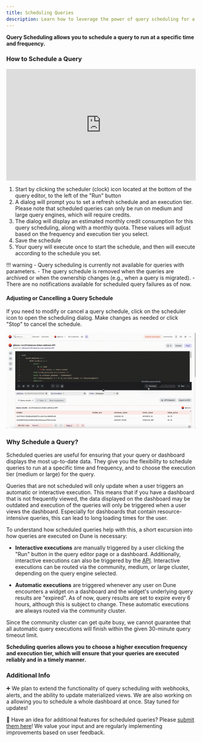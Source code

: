 ```yaml
---
title: Scheduling Queries
description: Learn how to leverage the power of query scheduling for a more reliable and up-to-date dashboard display!
---
```


**Query Scheduling allows you to schedule a query to run at a specific time and frequency.**

### How to Schedule a Query

<div style="position: relative; padding-bottom: calc(50.67708333333333% + 41px); height: 0; width: 100%"><iframe src="https://demo.arcade.software/HDqYf2VdwfwMdHFzKh6u?embed" frameborder="0" loading="lazy" webkitallowfullscreen mozallowfullscreen allowfullscreen style="position: absolute; top: 0; left: 0; width: 100%; height: 100%;color-scheme: light;" title="Query Scheduler V2"></iframe></div>


1. Start by clicking the scheduler (clock) icon located at the bottom of the query editor, to the left of the "Run" button
2. A dialog will prompt you to set a refresh schedule and an execution tier. Please note that scheduled queries can only be run on medium and large query engines, which will require credits.
3. The dialog will display an estimated monthly credit consumption for this query scheduling, along with a monthly quota. These values will adjust based on the frequency and execution tier you select.
4. Save the schedule
5. Your query will execute once to start the schedule, and then will execute according to the schedule you set.

!!! warning
    - Query scheduling is currently not available for queries with parameters.
    - The query schedule is removed when the queries are archived or when the ownership changes (e.g., when a query is migrated).
    - There are no notifications available for scheduled query failures as of now.
#### Adjusting or Cancelling a Query Schedule

If you need to modify or cancel a query schedule, click on the scheduler icon to open the scheduling dialog. Make changes as needed or click "Stop" to cancel the schedule.

![](images/query-scheduler/schedule_query_cancel.gif)

### Why Schedule a Query? 

Scheduled queries are useful for ensuring that your query or dashboard displays the most up-to-date data. They give you the flexibility to schedule queries to run at a specific time and frequency, and to choose the execution tier (medium or large) for the query. 

Queries that are not scheduled will only update when a user triggers an automatic or interactive execution. This means that if you have a dashboard that is not frequently viewed, the data displayed on the dashboard may be outdated and execution of the queries will only be triggered when a user views the dashboard. Especially for dashboards that contain resource-intensive queries, this can lead to long loading times for the user.

To understand how scheduled queries help with this, a short excursion into how queries are executed on Dune is necessary:   

- **Interactive executions** are manually triggered by a user clicking the "Run" button in the query editor page or a dashboard. Additionally, interactive executions can also be triggered by the [API](../api/README.md). Interactive executions can be routed via the community, medium, or large cluster, depending on the query engine selected.  

- **Automatic executions** are triggered whenever any user on Dune encounters a widget on a dashboard and the widget's underlying query results are "expired". As of now, query results are set to expire every 6 hours, although this is subject to change. These automatic executions are always routed via the community cluster.

Since the community cluster can get quite busy, we cannot guarantee that all automatic query executions will finish within the given 30-minute query timeout limit.

**Scheduling queries allows you to choose a higher execution frequency and execution tier, which will ensure that your queries are executed reliably and in a timely manner.** 
### Additional Info
➕ We plan to extend the functionality of query scheduling with webhooks, alerts, and the ability to update materialized views. We are also working on a allowing you to schedule a whole dashboard at once. Stay tuned for updates!

💭 Have an idea for additional features for scheduled queries? Please [submit them here](https://feedback.dune.com/)! We value your input and are regularly implementing improvements based on user feedback.
